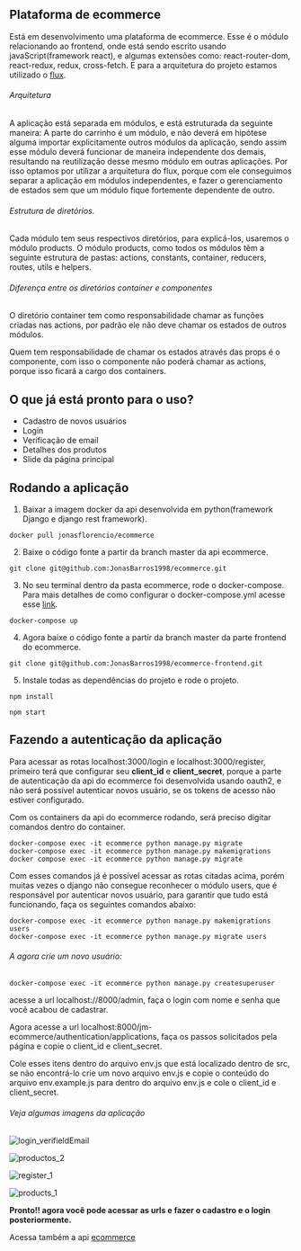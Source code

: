 ## Plataforma de ecommerce

Está em desenvolvimento uma plataforma de ecommerce. Esse é o módulo relacionando ao frontend, onde está sendo escrito usando javaScript(framework react), e algumas extensões como: react-router-dom, react-redux, redux, cross-fetch. E para a arquitetura do projeto estamos utilizado o [flux](https://facebook.github.io/flux/). 

###### Arquitetura
A aplicação está separada em módulos, e está estruturada da seguinte maneira: A parte do carrinho é um módulo, e não deverá em hipótese alguma importar explicitamente outros módulos da aplicação, sendo assim esse módulo deverá funcionar de maneira independente dos demais, resultando na reutilização desse mesmo módulo em outras aplicações. Por isso optamos por utilizar a arquitetura do flux, porque com ele conseguimos separar a aplicação em módulos independentes, e fazer o gerenciamento de estados sem que um módulo fique fortemente dependente de outro.

###### Estrutura de diretórios. 
Cada módulo tem seus respectivos diretórios, para explicá-los, usaremos o módulo products. 
O módulo products, como todos os módulos têm a seguinte estrutura de pastas:  actions, constants, container, reducers, routes, utils e helpers.

###### Diferença entre os diretórios container e componentes
O diretório container tem como responsabilidade chamar as funções criadas nas actions, por padrão ele não deve chamar os estados de outros módulos. 

Quem tem responsabilidade de chamar os estados através das props é o componente, com isso o componente não poderá chamar as actions, porque isso ficará a cargo dos containers.

## O que já está pronto para o uso?
- Cadastro de novos usuários
- Login  
- Verificação de email 
- Detalhes dos produtos
- Slide da página principal

## Rodando a aplicação
1. Baixar a imagem docker da api desenvolvida em python(framework Django e django rest framework).
```
docker pull jonasflorencio/ecommerce
```
2. Baixe o código fonte a partir da branch master da api ecommerce.
```
git clone git@github.com:JonasBarros1998/ecommerce.git
```
3. No seu terminal dentro da pasta ecommerce, rode o docker-compose. Para mais detalhes de como configurar o docker-compose.yml acesse esse [link](https://github.com/JonasBarros1998/ecommerce).
```
docker-compose up
```
4. Agora baixe o código fonte a partir da branch master da parte frontend do ecommerce.
```
git clone git@github.com:JonasBarros1998/ecommerce-frontend.git
```
5. Instale todas as dependências do projeto e rode o projeto.
```
npm install

npm start
```
## Fazendo a autenticação da aplicação

Para acessar as rotas localhost:3000/login e  localhost:3000/register, primeiro terá que configurar seu **client_id** e **client_secret**, porque a parte de autenticação da api do ecommerce foi desenvolvida usando oauth2, e não será possível autenticar novos usuário, se os tokens de acesso não estiver configurado.

Com os containers da api do ecommerce rodando, será preciso digitar comandos dentro do container. 

```
docker-compose exec -it ecommerce python manage.py migrate
docker-compose exec -it ecommerce python manage.py makemigrations
docker compose exec -it ecommerce python manage.py migrate
```

Com esses comandos já é possível acessar as rotas citadas acima, porém muitas vezes o django não consegue reconhecer o módulo users, que é responsável por autenticar novos usuário, para garantir que tudo está funcionando, faça os seguintes comandos abaixo: 

```
docker-compose exec -it ecommerce python manage.py makemigrations users
docker-compose exec -it ecommerce python manage.py migrate users
```

###### A agora crie um novo usuário: 
```
docker-compose exec -it ecommerce python manage.py createsuperuser
```
acesse a url localhost://8000/admin, faça o login com nome e senha que você acabou de cadastrar. 

Agora acesse a url localhost:8000/jm-ecommerce/authentication/applications, faça os passos solicitados pela página e copie o client_id e client_secret. 

Cole esses itens dentro do arquivo env.js que está localizado dentro de src, se não encontrá-lo crie um novo arquivo env.js e copie o conteúdo do arquivo env.example.js para dentro do arquivo env.js e cole o client_id e client_secret.


###### Veja algumas imagens da aplicação
![login_verifieldEmail](https://user-images.githubusercontent.com/35241982/72686354-8c52c800-3ad2-11ea-831b-cfd0890966b8.png)

![productos_2](https://user-images.githubusercontent.com/35241982/72686392-f5d2d680-3ad2-11ea-89f2-0782b8a13087.png)

![register_1](https://user-images.githubusercontent.com/35241982/72686401-08e5a680-3ad3-11ea-8153-2595c421df20.png)

![products_1](https://user-images.githubusercontent.com/35241982/72686485-2e26e480-3ad4-11ea-820a-3762b3ea6122.png)

**Pronto!! agora você pode acessar as urls e fazer o cadastro e o login posteriormente.**

Acessa também a api [ecommerce](https://github.com/JonasBarros1998/ecommerce)


